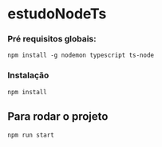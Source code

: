 # estudoNodeTs
### Pré requisitos globais:

`npm install -g nodemon typescript ts-node`

### Instalação

`npm install`

## Para rodar o projeto

`npm run start`


